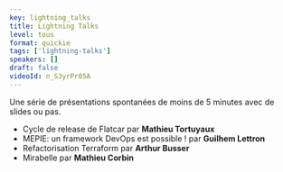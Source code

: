 ```yaml
---
key: lightning_talks
title: Lightning Talks
level: tous
format: quickie
tags: ['lightning-talks']
speakers: []
draft: false
videoId: n_S3yrPr05A
---
```

Une série de présentations spontanées de moins de 5 minutes avec de slides ou pas.

* Cycle de release de Flatcar par **Mathieu Tortuyaux**
* MEPIE: un framework DevOps est possible ! par **Guilhem Lettron**
* Refactorisation Terraform par **Arthur Busser**
* Mirabelle par **Mathieu Corbin**
